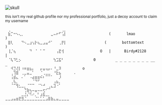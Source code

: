 ![skull](https://i.imgur.com/cIlY6a4.gif)

<sub> this isn't my real github profile nor my professional portfolio, just a decoy account to claim my username </sub>

```                         
⠀⢀⠀⠀⠀⠀⠀⠀⠀⠀⠀⠀⠀⠀⠀⠀⠀⠀⠀⠀⠀⢀⡀⠀
⠀⣷⡉⠒⠢⢄⡀⠀⠀⠀⠀⠀⠀⠀⠀⠀⠀⣀⠤⠖⠋⢡⡇⠀                  (       lmao            )
⠀⣿⢇⠀⠀⠀⠙⠢⣀⣰⢢⡗⢦⣀⣠⣤⠚⠁⠀⠀⢀⡟⡇⠀                (       bottomtext        )
⠀⢸⡈⢦⠀⠀⠀⠀⠀⠙⠀⠈⠀⠁⠉⠀⠀⠀⠀⢠⣟⢺⠀⠀              O   |      Birdy#2128       |
⠀⠈⢧⠹⣃⡢⠀⠀⠀⠀⠀⠀⠀⠀⠀⠀⠀⠀⢳⣩⣯⠃⠀⠀           0         _ _ _ _ _ _ _ _ __  _
⠀⠀⠺⣙⢜⡇⠰⠶⣶⣦⡄⠀⠀⡤⣤⢤⡤⠄⠘⣀⠽⠀⠀⠀      o
⠀⠀⢀⢹⣿⠀⢀⣀⣤⣀⠁⠀⠀⠈⢀⣀⣀⠀⠘⣗⣦⠀⠀⠀  .
⠀⠀⢨⣾⣄⠀⠄⠁⠀⠠⣴⣶⣶⠮⠆⠉⠉⠁⠀⠀⡸⠀⠀⠀
⠀⠀⢀⢧⡀⠀⠀⠀⠀⠀⠈⠙⠋⠀⠀⠀⠀⠀⢠⣦⡀⠀⠀⠀
⠀⠀⠈⠉⢻⣂⣀⡀⠈⠉⠉⠀⠈⠑⠚⠀⢀⣄⣹⠐⠁⠀⠀⠀
⠀⠀⠀⠀⠀⠀⠀⢙⣷⢦⠤⣤⠤⠤⢖⠊⠉⠀⠀⠀⠀⠀⠀⠀
⠀⠀⠀⠀⠀⠀⣀⣘⡌⠫⠔⡀⠃⣰⣯⣀⡀⠀⠀⠀⠀⠀⠀⠀
⣀⣀⣠⣤⣶⣟⣻⣈⣀⣀⣀⣈⣁⣁⣁⣠⣿⣷⣄⣤⣀⣀⣀⣀
```
